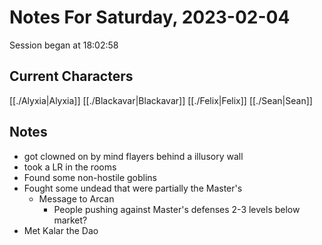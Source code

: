# Notes For Saturday, 2023-02-04
Session began at 18:02:58
## Current Characters
[[./Alyxia|Alyxia]]
[[./Blackavar|Blackavar]]
[[./Felix|Felix]]
[[./Sean|Sean]]
## Notes
- got clowned on by mind flayers behind a illusory wall
- took a LR in the rooms
- Found some non-hostile goblins
- Fought some undead that were partially the Master's 
	- Message to Arcan
		- People pushing against Master's defenses 2-3 levels below market?
- Met Kalar the Dao